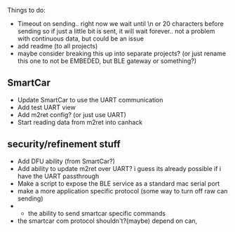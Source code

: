 Things to do:
- Timeout on sending.. right now we wait until \n or 20 characters before sending
so if just a little bit is sent, it will wait forever.. not a problem with continuous
data, but could be an issue
- add readme (to all projects)
- maybe consider breaking this up into separate projects?
(or just rename this one to not be EMBEDED, but BLE gateway or something?)

## SmartCar
- Update SmartCar to use the UART communication
- Add test UART view
- Add m2ret config? (or just use UART)
- Start reading data from m2ret into canhack

## security/refinement stuff
- Add DFU ability (from SmartCar?)
- Add ability to update m2ret over UART? i guess its already possible if i have the 
UART passthrough
- Make a script to expose the BLE service as a standard mac serial port
- make a more application specific protocol (some way to turn off raw can sending)
- + the ability to send smartcar specific commands 
- the smartcar com protocol shouldn't?(maybe) depend on can, 